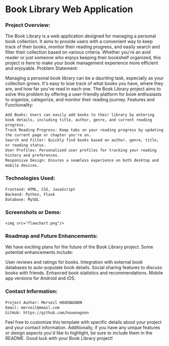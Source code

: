<h1>Book Library Web Application</h1>
<h3>Project Overview:</h3>

The Book Library is a web application designed for managing a personal book collection. It aims to provide users with a convenient way to keep track of their books, monitor their reading progress, and easily search and filter their collection based on various criteria. Whether you're an avid reader or just someone who enjoys keeping their bookshelf organized, this project is here to make your book management experience more efficient and enjoyable.
Problem Statement:

Managing a personal book library can be a daunting task, especially as your collection grows. It's easy to lose track of what books you have, where they are, and how far you've read in each one. The Book Library project aims to solve this problem by offering a user-friendly platform for book enthusiasts to organize, categorize, and monitor their reading journey.
Features and Functionality:

    Add Books: Users can easily add books to their library by entering book details, including title, author, genre, and current reading progress.
    Track Reading Progress: Keep tabs on your reading progress by updating the current page or chapter you're on.
    Search and Filter: Quickly find books based on author, genre, title, or reading status.
    User Profiles: Personalized user profiles for tracking your reading history and preferences.
    Responsive Design: Ensures a seamless experience on both desktop and mobile devices.

<h3>Technologies Used:</h3>

    Frontend: HTML, CSS, JavaScript
    Backend: Python, Flask 
    Database: MySQL


<h3>Screenshots or Demo:</h3>

    <img src="flowchart.png"/>

<h3>Roadmap and Future Enhancements:</h3>

We have exciting plans for the future of the Book Library project. Some potential enhancements include:

User reviews and ratings for books.
Integration with external book databases to auto-populate book details.
Social sharing features to discuss books with friends.
Enhanced book statistics and recommendations.
Mobile app versions for Android and iOS.

<h3>Contact Information:</h3>

    Project Author: Merveil HOUENAGNON
    Email: merveil@email.com
    GitHub: https://github.com/houenagnon

Feel free to customize this template with specific details about your project and your contact information. Additionally, if you have any unique features or design aspects you'd like to highlight, be sure to include them in the README. Good luck with your Book Library project!